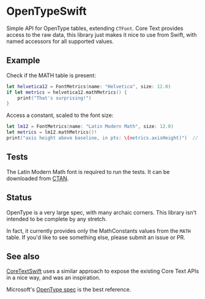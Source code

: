 # OpenTypeSwift

Simple API for OpenType tables, extending `CTFont`. Core Text provides access to the raw data, 
this library just makes it nice to use from Swift, with named accessors for all supported values.


## Example

Check if the MATH table is present:

```swift
let helvetica12 = FontMetrics(name: "Helvetica", size: 12.0)
if let metrics = helvetica12.mathMetrics() {
    print("That's surprising!")
}
```

Access a constant, scaled to the font size:

```swift
let lm12 = FontMetrics(name: "Latin Modern Math", size: 12.0)
let metrics = lm12.mathMetrics()!
print("axis height above baseline, in pts: \(metrics.axisHeight)")  // 3.0
```

## Tests

The Latin Modern Math font is required to run the tests. It can be downloaded from 
[CTAN](https://ctan.org/tex-archive/fonts/lm-math).


## Status

OpenType is a very large spec, with many archaic corners. This library isn't intended to be complete by any stretch.

In fact, it currently provides only the MathConstants values from the `MATH` table. If you'd like to see something
else, please submit an issue or PR.


## See also

[CoreTextSwift](https://github.com/krzyzanowskim/CoreTextSwift) uses a similar approach to
expose the existing Core Text APIs in a nice way, and was an inspiration.

Microsoft's [OpenType spec](https://docs.microsoft.com/en-us/typography/opentype/spec)
is the best reference.

